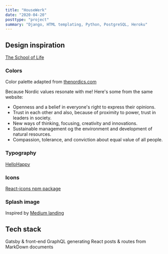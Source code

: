 ```yaml
---
title: "HouseWerk"
date: "2020-04-20"
posttype: "project"
summary: "Django, HTML templating, Python, PostgreSQL, Heroku"
---
```


## Design inspiration

[The School of Life](www.theschooloflife.com)

### Colors

Color palette adapted from [thenordics.com](https://www.thenordics.com/tool/color-nordic-yellow)

Because Nordic values resonate with me! Here's some from the same website:

- Openness and a belief in everyone's right to express their opinions.
- Trust in each other and also, because of proximity to power, trust in leaders in society.
- New ways of thinking, focusing, creativity and innovations.
- Sustainable management og the environment and development of natural resources.
- Compassion, tolerance, and conviction about equal value of all people.

### Typography

[HelloHappy](http://hellohappy.org/beautiful-web-type/)

### Icons

[React-icons npm package](https://github.com/react-icons/react-icons)

### Splash image

Inspired by [Medium landing](https://medium.com/about)

## Tech stack

Gatsby & front-end GraphQL generating React posts & routes from MarkDown documents
